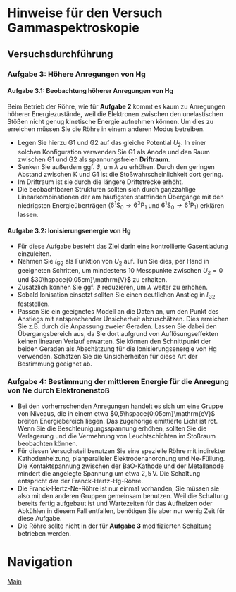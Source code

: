 # Hinweise für den Versuch Gammaspektroskopie

## Versuchsdurchführung

### Aufgabe 3: Höhere Anregungen von $\mathrm{Hg}$

#### Aufgabe 3.1: Beobachtung höherer Anregungen von $\mathrm{Hg}$

Beim Betrieb der Röhre, wie für **Aufgabe 2** kommt es kaum zu Anregungen höherer Energiezustände, weil die Elektronen zwischen den unelastischen Stößen nicht genug kinetische Energie aufnehmen können. Um dies zu erreichen müssen Sie die Röhre in einem anderen Modus betreiben. 

- Legen Sie hierzu G1 und G2 auf das gleiche Potential $U_{2}$. In einer solchen Konfiguration verwenden Sie G1 als Anode und den Raum zwischen G1 und G2 als spannungsfreien **Driftraum**. 
- Senken Sie außerdem ggf. $\vartheta$, um $\lambda$ zu erhöhen. Durch den geringen Abstand zwischen K und G1 ist die Stoßwahrscheinlichkeit dort gering. 
- Im Driftraum ist sie durch die längere Driftstrecke erhöht.  
- Die beobachtbaren Strukturen sollten sich durch ganzzahlige Linearkombinationen der am häufigsten stattfinden Übergänge mit den niedrigsten Energieüberträgen ($`6^{1}\mathrm{S}_{0}\to 6^{3}\mathrm{P}_{1}`$ und $`6^{1}\mathrm{S}_{0}\to 6^{1}\mathrm{P}_{1}`$) erklären lassen. 

#### Aufgabe 3.2: Ionisierungsenergie von $\mathrm{Hg}$

- Für diese Aufgabe besteht das Ziel darin eine kontrollierte Gasentladung einzuleiten.   
- Nehmen Sie $I_{\mathrm{G2}}$ als Funktion von $U_{2}$ auf. Tun Sie dies, per Hand in geeigneten Schritten, um mindestens 10 Messpunkte zwischen $U_{2}=0$ und $30\hspace{0.05cm}\mathrm{V}$ zu erhalten. 
- Zusätzlich können Sie ggf. $\vartheta$ reduzieren, um $\lambda$ weiter zu erhöhen.
- Sobald Ionisation einsetzt sollten Sie einen deutlichen Anstieg in $I_{\mathrm{G2}}$ feststellen.
- Passen Sie ein geeignetes Modell an die Daten an, um den Punkt des Anstiegs mit entsprechender Unsicherheit abzuschätzen. Dies erreichen Sie z.B. durch die Anpassung zweier Geraden. Lassen Sie dabei den Übergangsbereich aus, da Sie dort aufgrund von Auflösungseffekten keinen linearen Verlauf erwarten. Sie können den Schnittpunkt der beiden Geraden als Abschätzung für die Ionisierungsenergie von $\mathrm{Hg}$ verwenden. Schätzen Sie die Unsicherheiten für diese Art der Bestimmung geeignet ab. 

### Aufgabe 4: Bestimmung der mittleren Energie für die Anregung von $\mathrm{Ne}$ durch Elektronenstoß

- Bei den vorherrschenden Anregungen handelt es sich um eine Gruppe von Niveaus, die in einem etwa $0,5\hspace{0.05cm}\mathrm{eV}$ breiten Energiebereich liegen. Das zugehörige emittierte Licht ist rot. Wenn Sie die Beschleunigungsspannung erhöhen, sollten Sie die Verlagerung und die Vermehrung von Leuchtschichten im Stoßraum beobachten können. 
- Für diesen Versuchsteil benutzen Sie eine spezielle Röhre mit indirekter Kathodenheizung, planparalleler Elektrodenanordnung und $\mathrm{Ne}$-Füllung. Die Kontaktspannung zwischen der $\mathrm{BaO}$-Kathode und der Metallanode mindert die angelegte Spannung um etwa $2,5\,\mathrm{V}$. Die Schaltung entspricht der der Franck-Hertz-$\mathrm{Hg}$-Röhre. 
- Die Franck-Hertz-$\mathrm{Ne}$-Röhre ist nur einmal vorhanden, Sie müssen sie also mit den anderen Gruppen gemeinsam benutzen. Weil die Schaltung bereits fertig aufgebaut ist und Wartezeiten für das Aufheizen oder Abkühlen in diesem Fall entfallen, benötigen Sie aber nur wenig Zeit für diese Aufgabe. 
- Die Röhre sollte nicht in der für **Aufgabe 3** modifizierten Schaltung betrieben werden.

# Navigation

[Main](https://gitlab.kit.edu/kit/etp-lehre/p2-praktikum/students/-/tree/main/Franck_Hertz_Versuch)
